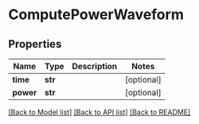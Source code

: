 # ComputePowerWaveform

## Properties
Name | Type | Description | Notes
------------ | ------------- | ------------- | -------------
**time** | **str** |  | [optional] 
**power** | **str** |  | [optional] 

[[Back to Model list]](../README.md#documentation-for-models) [[Back to API list]](../README.md#documentation-for-api-endpoints) [[Back to README]](../README.md)


